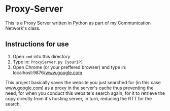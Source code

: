 # Proxy-Server

This is a Proxy Server written in Python as part of my Communication Network's class.

## Instructions for use
1) Open `cmd` into this directory
2) Type in: `ProxyServer.py [yourIP]`
3) Open Chrome (or your preffered browser) and type in: localhost:9876/www.google.com

This project basically saves the website you just searched for (in this case www.google.com) as a proxy in the server's cache thus preventing the need, for when you conduct this website's search again, for it to retrieve the copy directly from it's hosting server, in turn, reducing the RTT for the search.
